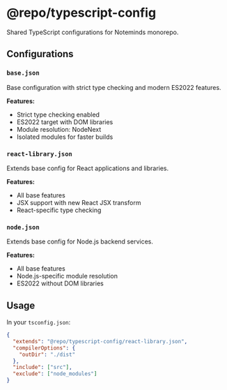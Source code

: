 # @repo/typescript-config

Shared TypeScript configurations for Noteminds monorepo.

## Configurations

### `base.json`

Base configuration with strict type checking and modern ES2022 features.

**Features:**

- Strict type checking enabled
- ES2022 target with DOM libraries
- Module resolution: NodeNext
- Isolated modules for faster builds

### `react-library.json`

Extends base config for React applications and libraries.

**Features:**

- All base features
- JSX support with new React JSX transform
- React-specific type checking

### `node.json`

Extends base config for Node.js backend services.

**Features:**

- All base features
- Node.js-specific module resolution
- ES2022 without DOM libraries

## Usage

In your `tsconfig.json`:

```json
{
  "extends": "@repo/typescript-config/react-library.json",
  "compilerOptions": {
    "outDir": "./dist"
  },
  "include": ["src"],
  "exclude": ["node_modules"]
}
```
